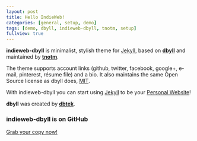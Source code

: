```yaml
---
layout: post
title: Hello IndieWeb!
categories: [general, setup, demo]
tags: [demo, dbyll, indieweb-dbyll, tnotm, setup]
fullview: true
---
```


**indieweb-dbyll** is minimalist, stylish theme for [Jekyll](http://jekyllrb.com), based on **[dbyll](https://github.com/dbtek/dbyll)** and maintained by **[tnotm](https://tnotm.github.io)**.

The theme supports account links (github, twitter, facebook, google+, e-mail, pinterest, résume file) and a bio.  It also maintains the same Open Source license as dbyll does, [MIT](http://opensource.org/licenses/MIT).

With indieweb-dbyll you can start using [Jekyll](http://jekyllrb.com) to be your [Personal Website](http://indiewebcamp.com/FAQ#What_is_a_personal_website)!

**dbyll** was created by **[dbtek](http://ismaildemirbilek.com)**.
  
### indieweb-dbyll is on GitHub

<a class="btn btn-default" href="https://github.com/tnotm/indieweb-dbyll">Grab your copy now!</a>
